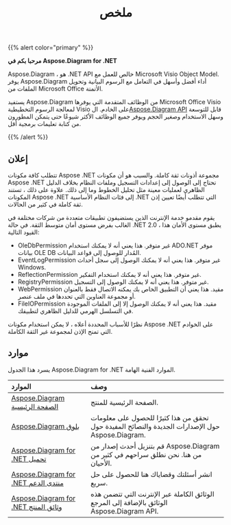﻿---
title: ملخص
linktitle: ملخص
type: docs
weight: 10
url: /ar/net/overview/
lastmod: 2022-01-2
description: نظرة عامة على الميزات الرئيسية والتنسيقات المدعومة Aspose.Diagram for .NET ، دليل التثبيت والترخيص لمكتبة .NET.
sitemap:
changefreq: weekl
priority: 0.7
---
{{% alert color="primary" %}} 


**مرحبا بكم في Aspose.Diagram for .NET**

Aspose.Diagram ، هو .NET API خالص للعمل مع Microsoft Visio Object Model. يوفر Aspose.Diagram أداء أفضل وأسهل في التعامل مع الرسوم البيانية وتحويل الملفات من Microsoft Office الأتمتة.

 يستفيد Aspose.Diagram من الوظائف المتقدمة التي يوفرها Microsoft Office Visio لمعالجة الرسوم التخطيطية Visio على الخادم. ال[Aspose.Diagram API](https://products.aspose.com/diagram/net/) قابل للتوسعة وسهل الاستخدام وصغير الحجم ويوفر جميع الوظائف الأكثر شيوعًا حتى يتمكن المطورون من كتابة تعليمات برمجية أقل.

{{% /alert %}} 
## **إعلان**
تتطلب كافة مكونات Aspose .NET مجموعة أذونات ثقة كاملة. والسبب هو أن مكونات Aspose .NET تحتاج إلى الوصول إلى إعدادات التسجيل وملفات النظام بخلاف الدليل الظاهري لعمليات معينة مثل تحليل الخطوط وما إلى ذلك. علاوة على ذلك ، تستند المكونات Aspose .NET إلى فئات النظام الأساسية .NET التي تتطلب أيضًا تعيين إذن ثقة كاملة في كثير من الحالات.

 يقوم مقدمو خدمة الإنترنت الذين يستضيفون تطبيقات متعددة من شركات مختلفة في الغالب بفرض مستوى أمان متوسط الثقة. في حالة .NET 2.0 ، يطبق مستوى الأمان هذا القيود التالية:

- OleDbPermission غير متوفر. هذا يعني أنه لا يمكنك استخدام ADO.NET موفر بيانات OLE DB المُدار للوصول إلى قواعد البيانات.
- EventLogPermission غير متوفر. هذا يعني أنه لا يمكنك الوصول إلى سجل أحداث Windows.
- ReflectionPermission غير متوفر. هذا يعني أنه لا يمكنك استخدام التفكير.
- RegistryPermission غير متوفر. هذا يعني أنه لا يمكنك الوصول إلى التسجيل.
- WebPermission مقيد. هذا يعني أن التطبيق الخاص بك يمكنه الاتصال فقط بالعنوان أو مجموعة العناوين التي تحددها في ملف<trust> عنصر.
- FileIOPermission مقيد. هذا يعني أنه لا يمكنك الوصول إلا إلى الملفات الموجودة في التسلسل الهرمي للدليل الظاهري لتطبيقك.

 نظرًا للأسباب المحددة أعلاه ، لا يمكن استخدام مكونات Aspose .NET على الخوادم التي تمنح الإذن لمجموعة غير الثقة الكاملة.

## **موارد**
يسرد هذا الجدول Aspose.Diagram for .NET الموارد الفنية الهامة.

|**الموارد**|**وصف**|
|:- |:- |
|[Aspose.Diagram الصفحة الرئيسية](https://products.aspose.com/diagram/net/)|الصفحة الرئيسية للمنتج.|
|[Aspose.Diagram بلوق](https://blog.aspose.com/category/diagram/)|تحقق من هذا كثيرًا للحصول على معلومات حول الإصدارات الجديدة والنصائح المفيدة حول Aspose.Diagram.|
|[Aspose.Diagram for .NET تحميل](https://www.nuget.org/packages/Aspose.Diagram/)|قم بتنزيل أحدث إصدار من Aspose.Diagram من هنا. نحن نطلق سراحهم في كثير من الأحيان.|
|[Aspose.Diagram for .NET منتدى الدعم](https://forum.aspose.com/c/diagram/17)|انشر أسئلتك وقضاياك هنا للحصول على حل سريع.|
|[Aspose.Diagram for .NET وثائق المنتج](/diagram/ar/net/home/)|الوثائق الكاملة عبر الإنترنت التي تتضمن هذه الوثائق بالإضافة إلى المرجع Aspose.Diagram API.|
